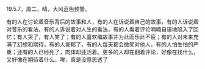<link href="../../css/style.css" rel="stylesheet" type="text/css" />

<span class="fzzy">19.5.7，周二，晴，大风蓝色预警。

<div class="p">

 有的人在讨论着音乐背后的故事和人，有的人在诉说着自己的故事，有的人诉说着对音乐的看法，有的人诉说着对人生的看法，有的人看着评论喃喃自语地陷入了回忆；有人哭了，有人笑了；有的人喜欢编故事并为此而乐此不疲；有的人对未来充满了幻想和期待，有的人抑郁了，有的人每天都会微笑对他人，有的人怕生怕的严重；还有的人已经死了，肉体却还活着。更多的人却在翻着评论，好像在找什么，又好像在期待着什么。唉，真是没意思透了

